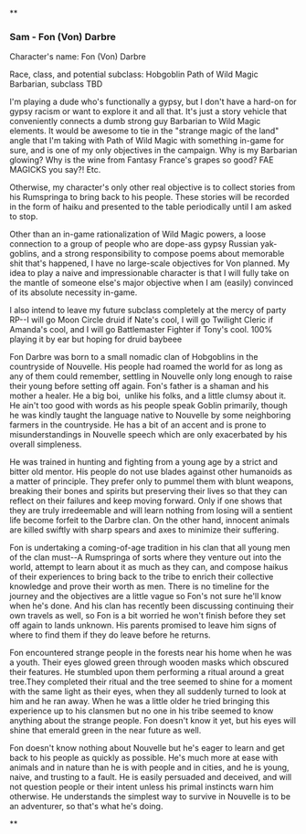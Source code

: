 **

### Sam - Fon (Von) Darbre

  

Character's name: Fon (Von) Darbre

  

Race, class, and potential subclass: Hobgoblin Path of Wild Magic Barbarian, subclass TBD

  

I'm playing a dude who's functionally a gypsy, but I don't have a hard-on for gypsy racism or want to explore it and all that. It's just a story vehicle that conveniently connects a dumb strong guy Barbarian to Wild Magic elements. It would be awesome to tie in the "strange magic of the land" angle that I'm taking with Path of Wild Magic with something in-game for sure, and is one of my only objectives in the campaign. Why is my Barbarian glowing? Why is the wine from Fantasy France's grapes so good? FAE MAGICKS you say?! Etc.

  

Otherwise, my character's only other real objective is to collect stories from his Rumspringa to bring back to his people. These stories will be recorded in the form of haiku and presented to the table periodically until I am asked to stop.

  

Other than an in-game rationalization of Wild Magic powers, a loose connection to a group of people who are dope-ass gypsy Russian yak-goblins, and a strong responsibility to compose poems about memorable shit that's happened, I have no large-scale objectives for Von planned. My idea to play a naive and impressionable character is that I will fully take on the mantle of someone else's major objective when I am (easily) convinced of its absolute necessity in-game.

  

I also intend to leave my future subclass completely at the mercy of party RP--I will go Moon Circle druid if Nate's cool, I will go Twilight Cleric if Amanda's cool, and I will go Battlemaster Fighter if Tony's cool. 100% playing it by ear but hoping for druid baybeee

  
  
  

Fon Darbre was born to a small nomadic clan of Hobgoblins in the countryside of Nouvelle. His people had roamed the world for as long as any of them could remember, settling in Nouvelle only long enough to raise their young before setting off again. Fon's father is a shaman and his mother a healer. He a big boi,  unlike his folks, and a little clumsy about it. He ain't too good with words as his people speak Goblin primarily, though he was kindly taught the language native to Nouvelle by some neighboring farmers in the countryside. He has a bit of an accent and is prone to misunderstandings in Nouvelle speech which are only exacerbated by his overall simpleness.

  

He was trained in hunting and fighting from a young age by a strict and bitter old mentor. His people do not use blades against other humanoids as a matter of principle. They prefer only to pummel them with blunt weapons, breaking their bones and spirits but preserving their lives so that they can reflect on their failures and keep moving forward. Only if one shows that they are truly irredeemable and will learn nothing from losing will a sentient life become forfeit to the Darbre clan. On the other hand, innocent animals are killed swiftly with sharp spears and axes to minimize their suffering.

  

Fon is undertaking a coming-of-age tradition in his clan that all young men of the clan must--A Rumspringa of sorts where they venture out into the world, attempt to learn about it as much as they can, and compose haikus of their experiences to bring back to the tribe to enrich their collective knowledge and prove their worth as men. There is no timeline for the journey and the objectives are a little vague so Fon's not sure he'll know when he's done. And his clan has recently been discussing continuing their own travels as well, so Fon is a bit worried he won't finish before they set off again to lands unknown. His parents promised to leave him signs of where to find them if they do leave before he returns.

  

Fon encountered strange people in the forests near his home when he was a youth. Their eyes glowed green through wooden masks which obscured their features. He stumbled upon them performing a ritual around a great tree.They completed their ritual and the tree seemed to shine for a moment with the same light as their eyes, when they all suddenly turned to look at him and he ran away. When he was a little older he tried bringing this experience up to his clansmen but no one in his tribe seemed to know anything about the strange people. Fon doesn't know it yet, but his eyes will shine that emerald green in the near future as well.

  

Fon doesn't know nothing about Nouvelle but he's eager to learn and get back to his people as quickly as possible. He's much more at ease with animals and in nature than he is with people and in cities, and he is young, naive, and trusting to a fault. He is easily persuaded and deceived, and will not question people or their intent unless his primal instincts warn him otherwise. He understands the simplest way to survive in Nouvelle is to be an adventurer, so that's what he's doing.

**